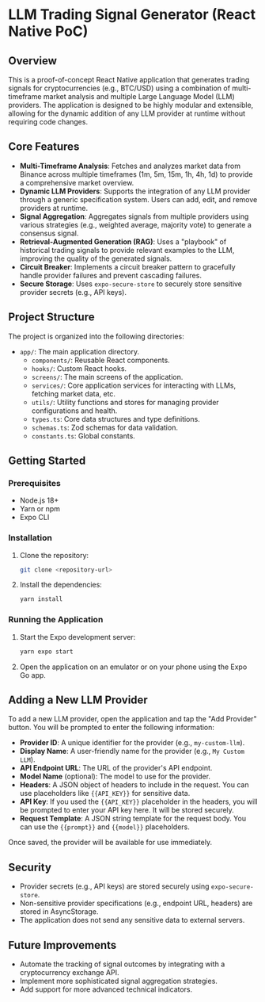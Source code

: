 # LLM Trading Signal Generator (React Native PoC)

## Overview

This is a proof-of-concept React Native application that generates trading signals for cryptocurrencies (e.g., BTC/USD) using a combination of multi-timeframe market analysis and multiple Large Language Model (LLM) providers. The application is designed to be highly modular and extensible, allowing for the dynamic addition of any LLM provider at runtime without requiring code changes.

## Core Features

- **Multi-Timeframe Analysis**: Fetches and analyzes market data from Binance across multiple timeframes (1m, 5m, 15m, 1h, 4h, 1d) to provide a comprehensive market overview.
- **Dynamic LLM Providers**: Supports the integration of any LLM provider through a generic specification system. Users can add, edit, and remove providers at runtime.
- **Signal Aggregation**: Aggregates signals from multiple providers using various strategies (e.g., weighted average, majority vote) to generate a consensus signal.
- **Retrieval-Augmented Generation (RAG)**: Uses a "playbook" of historical trading signals to provide relevant examples to the LLM, improving the quality of the generated signals.
- **Circuit Breaker**: Implements a circuit breaker pattern to gracefully handle provider failures and prevent cascading failures.
- **Secure Storage**: Uses `expo-secure-store` to securely store sensitive provider secrets (e.g., API keys).

## Project Structure

The project is organized into the following directories:

- `app/`: The main application directory.
  - `components/`: Reusable React components.
  - `hooks/`: Custom React hooks.
  - `screens/`: The main screens of the application.
  - `services/`: Core application services for interacting with LLMs, fetching market data, etc.
  - `utils/`: Utility functions and stores for managing provider configurations and health.
  - `types.ts`: Core data structures and type definitions.
  - `schemas.ts`: Zod schemas for data validation.
  - `constants.ts`: Global constants.

## Getting Started

### Prerequisites

- Node.js 18+
- Yarn or npm
- Expo CLI

### Installation

1.  Clone the repository:
    ```bash
    git clone <repository-url>
    ```
2.  Install the dependencies:
    ```bash
    yarn install
    ```

### Running the Application

1.  Start the Expo development server:
    ```bash
    yarn expo start
    ```
2.  Open the application on an emulator or on your phone using the Expo Go app.

## Adding a New LLM Provider

To add a new LLM provider, open the application and tap the "Add Provider" button. You will be prompted to enter the following information:

- **Provider ID**: A unique identifier for the provider (e.g., `my-custom-llm`).
- **Display Name**: A user-friendly name for the provider (e.g., `My Custom LLM`).
- **API Endpoint URL**: The URL of the provider's API endpoint.
- **Model Name** (optional): The model to use for the provider.
- **Headers**: A JSON object of headers to include in the request. You can use placeholders like `{{API_KEY}}` for sensitive data.
- **API Key**: If you used the `{{API_KEY}}` placeholder in the headers, you will be prompted to enter your API key here. It will be stored securely.
- **Request Template**: A JSON string template for the request body. You can use the `{{prompt}}` and `{{model}}` placeholders.

Once saved, the provider will be available for use immediately.

## Security

- Provider secrets (e.g., API keys) are stored securely using `expo-secure-store`.
- Non-sensitive provider specifications (e.g., endpoint URL, headers) are stored in AsyncStorage.
- The application does not send any sensitive data to external servers.

## Future Improvements

- Automate the tracking of signal outcomes by integrating with a cryptocurrency exchange API.
- Implement more sophisticated signal aggregation strategies.
- Add support for more advanced technical indicators.
